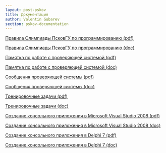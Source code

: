 ```yaml
---
layout: post-pskov
title: Документация
author: Valentin Gubarev
section: pskov-documentation
---
```


[Правила Олимпиады ПсковГУ по программированию
(pdf)](/docs/pskov/Docs_1.pdf)

[Правила Олимпиады ПсковГУ по программированию
(doc)](/docs/pskov/Docs_1.doc)

[Памятка по работе с проверяющей системой
(pdf)](/docs/pskov/Docs_2.pdf)

[Памятка по работе с проверяющей системой (doc)](/docs/pskov/Docs_2.doc)

[Сообщения проверяющей системы
(pdf)](/docs/pskov/Docs_3.pdf)

[Сообщения проверяющей системы
(doc)](/docs/pskov/Docs_3.doc)

[Тренировочные задачи
(pdf)](/docs/pskov/Docs_4.pdf)

[Тренировочные задачи
(doc)](/docs/pskov/Docs_4.doc)

[Создание консольного приложения в Microsoft Visual Studio 2008
(pdf)](/docs/pskov/Docs_5.pdf)

[Создание консольного приложения в Microsoft Visual Studio 2008
(doc)](/docs/pskov/Docs_5.doc)

[Создание консольного приложения в Delphi 7
(pdf)](/docs/pskov/Docs_6.pdf)

[Создание консольного приложения в Delphi 7
(doc)](/docs/pskov/Docs_6.doc)

